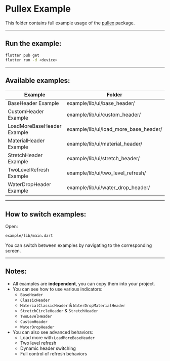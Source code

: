 # Pullex Example

This folder contains full example usage of the [pullex](https://pub.dev/packages/pullex) package.

---

## Run the example:

```bash
flutter pub get
flutter run -d <device>
```

---

## Available examples:

| Example                      | Folder                                    |
|------------------------------|-------------------------------------------|
| BaseHeader Example           | example/lib/ui/base_header/               |
| CustomHeader Example         | example/lib/ui/custom_header/             |
| LoadMoreBaseHeader Example   | example/lib/ui/load_more_base_header/     |
| MaterialHeader Example       | example/lib/ui/material_header/           |
| StretchHeader Example        | example/lib/ui/stretch_header/            |
| TwoLevelRefresh Example      | example/lib/ui/two_level_refresh/         |
| WaterDropHeader Example      | example/lib/ui/water_drop_header/         |

---

## How to switch examples:

Open:

```bash
example/lib/main.dart
```

You can switch between examples by navigating to the corresponding screen.

---

## Notes:

- All examples are **independent**, you can copy them into your project.
- You can see how to use various indicators:
    - `BaseHeader`
    - `ClassicHeader`
    - `MaterialClassicHeader` & `WaterDropMaterialHeader`
    - `StretchCircleHeader` & `StretchHeader`
    - `TwoLevelHeader`
    - `CustomHeader`
    - `WaterDropHeader`
- You can also see advanced behaviors:
    - Load more with `LoadMoreBaseHeader`
    - Two level refresh
    - Dynamic header switching
    - Full control of refresh behaviors
